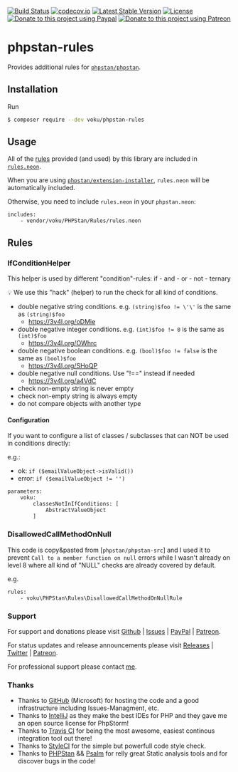 [![Build Status](https://github.com/voku/phpstan-rules/actions/workflows/ci.yml/badge.svg?branch=master)](https://github.com/voku/phpstan-rules/actions)
[![codecov.io](https://codecov.io/github/voku/phpstan-rules/coverage.svg?branch=master)](https://codecov.io/github/voku/phpstan-rules?branch=master)
[![Latest Stable Version](https://poser.pugx.org/voku/phpstan-rules/v/stable)](https://packagist.org/packages/voku/phpstan-rules)
[![License](https://poser.pugx.org/voku/phpstan-rules/license)](https://packagist.org/packages/voku/phpstan-rules)
[![Donate to this project using Paypal](https://img.shields.io/badge/paypal-donate-yellow.svg)](https://www.paypal.me/moelleken)
[![Donate to this project using Patreon](https://img.shields.io/badge/patreon-donate-yellow.svg)](https://www.patreon.com/voku)

# phpstan-rules

Provides additional rules for [`phpstan/phpstan`](https://github.com/phpstan/phpstan).

## Installation

Run

```sh
$ composer require --dev voku/phpstan-rules
```

## Usage

All of the [rules](https://github.com/voku/phpstan-rules#rules) provided (and used) by this library are included in [`rules.neon`](rules.neon).

When you are using [`phpstan/extension-installer`](https://github.com/phpstan/extension-installer), `rules.neon` will be automatically included.

Otherwise, you need to include `rules.neon` in your `phpstan.neon`:

```neon
includes:
	- vendor/voku/PHPStan/Rules/rules.neon
```

## Rules

### IfConditionHelper

This helper is used by different "condition"-rules: if - and - or - not - ternary

:bulb: We use this "hack" (helper) to run the check for all kind of conditions.

- double negative string conditions. e.g. `(string)$foo != \'\'` is the same as `(string)$foo`
  - https://3v4l.org/oDMie
- double negative integer conditions. e.g. `(int)$foo != 0` is the same as `(int)$foo`
  - https://3v4l.org/OWhrc
- double negative boolean conditions. e.g. `(bool)$foo != false` is the same as `(bool)$foo`
  - https://3v4l.org/SHoQP
- double negative null conditions. Use "!==" instead if needed
  - https://3v4l.org/a4VdC
- check non-empty string is never empty
- check non-empty string is always empty
- do not compare objects with another type

#### Configuration

If you want to configure a list of classes / subclasses that can NOT be used in conditions directly:

e.g.:
- ok: `if ($emailValueObject->isValid())`
- error: `if ($emailValueObject != '')`

```neon
parameters:
    voku:
        classesNotInIfConditions: [
            AbstractValueObject
        ]
```

### DisallowedCallMethodOnNull

This code is copy&pasted from [`phpstan/phpstan-src`] and I used it to prevent `Call to a member function on null` errors while I wasn't already on level 8 where all kind of "NULL" checks are already covered by default.

e.g.
```neon
rules:
    - voku\PHPStan\Rules\DisallowedCallMethodOnNullRule
```

### Support

For support and donations please visit [Github](https://github.com/voku/phpstan-rules/) | [Issues](https://github.com/voku/phpstan-rules/issues) | [PayPal](https://paypal.me/moelleken) | [Patreon](https://www.patreon.com/voku).

For status updates and release announcements please visit [Releases](https://github.com/voku/phpstan-rules/releases) | [Twitter](https://twitter.com/suckup_de) | [Patreon](https://www.patreon.com/voku/posts).

For professional support please contact [me](https://about.me/voku).

### Thanks

- Thanks to [GitHub](https://github.com) (Microsoft) for hosting the code and a good infrastructure including Issues-Managment, etc.
- Thanks to [IntelliJ](https://www.jetbrains.com) as they make the best IDEs for PHP and they gave me an open source license for PhpStorm!
- Thanks to [Travis CI](https://travis-ci.com/) for being the most awesome, easiest continous integration tool out there!
- Thanks to [StyleCI](https://styleci.io/) for the simple but powerfull code style check.
- Thanks to [PHPStan](https://github.com/phpstan/phpstan) && [Psalm](https://github.com/vimeo/psalm) for relly great Static analysis tools and for discover bugs in the code!
